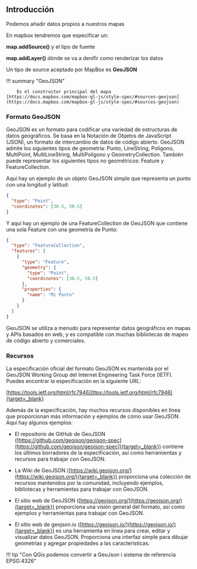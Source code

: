 ## Introducción

Podemos añadir datos propios a nuestros mapas

En mapbox tendremos que especificar un:

 **map.addSource()** y el tipo de fuente

 **map.addLayer()** dónde se va a denifir como renderizar los datos

 Un tipo de source aceptado por MapBox es **GeoJSON**

!!! summary "GeoJSON"

        Es el constructor principal del mapa [https://docs.mapbox.com/mapbox-gl-js/style-spec/#sources-geojson](https://docs.mapbox.com/mapbox-gl-js/style-spec/#sources-geojson)



### Formato GeoJSON

GeoJSON es un formato para codificar una variedad de estructuras de datos geográficos. Se basa en la Notación de Objetos de JavaScript (JSON), un formato de intercambio de datos de código abierto. GeoJSON admite los siguientes tipos de geometría: Punto, LineString, Polígono, MultiPoint, MultiLineString, MultiPolígono y GeometryCollection. También puede representar los siguientes tipos no geométricos: Feature y FeatureCollection.

Aquí hay un ejemplo de un objeto GeoJSON simple que representa un punto con una longitud y latitud:

```JSON
{
  "type": "Point",
  "coordinates": [30.5, 50.5]
}
```
Y aquí hay un ejemplo de una FeatureCollection de GeoJSON que contiene una sola Feature con una geometría de Punto:

```JSON
{
  "type": "FeatureCollection",
  "features": [
    {
      "type": "Feature",
      "geometry": {
        "type": "Point",
        "coordinates": [30.5, 50.5]
      },
      "properties": {
        "name": "Mi Punto"
      }
    }
  ]
}
```
GeoJSON se utiliza a menudo para representar datos geográficos en mapas y APIs basados en web, y es compatible con muchas bibliotecas de mapeo de código abierto y comerciales.


### Recursos

La especificación oficial del formato GeoJSON es mantenida por el GeoJSON Working Group del Internet Engineering Task Force (IETF). Puedes encontrar la especificación en la siguiente URL:

[https://tools.ietf.org/html/rfc7946](ttps://tools.ietf.org/html/rfc7946){target=_blank}

Además de la especificación, hay muchos recursos disponibles en línea que proporcionan más información y ejemplos de cómo usar GeoJSON. Aquí hay algunos ejemplos:

* El repositorio de GitHub de GeoJSON ([https://github.com/geojson/geojson-spec](https://github.com/geojson/geojson-spec]){target=_blank}) contiene los últimos borradores de la especificación, así como herramientas y recursos para trabajar con GeoJSON.

* La Wiki de GeoJSON ([https://wiki.geojson.org/](https://wiki.geojson.org/){target=_blank}) proporciona una colección de recursos mantenidos por la comunidad, incluyendo ejemplos, bibliotecas y herramientas para trabajar con GeoJSON.

* El sitio web de GeoJSON ([https://geojson.org/](https://geojson.org/){target=_blank}) proporciona una visión general del formato, así como ejemplos y herramientas para trabajar con GeoJSON.

 * El sitio web de geojson.io ([https://geojson.io/](https://geojson.io/){target=_blank}) es una herramienta en línea para crear, editar y visualizar datos GeoJSON. Proporciona una interfaz simple para dibujar geometrías y agregar propiedades a las características.


!!! tip "Con QGis podemos convertir a GeoJson i sistema de referencia EPSG:4326"